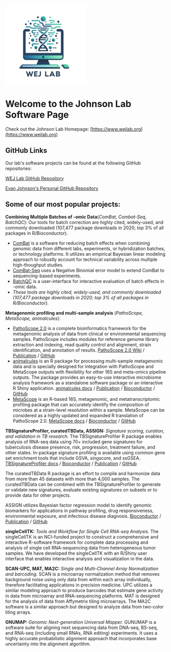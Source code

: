 <!-- ![wejlab logo](docs/assets/wejlab_logo.jpg) -->

<img src="docs/assets/wejlab_logo.jpg" alt="Logo" class="center" width="50%">

# Welcome to the Johnson Lab Software Page

Check out the Johnson Lab Homepage: [https://www.wejlab.org](https://www.wejlab.org)

## GitHub Links
Our lab's software projects can be found at the following GitHub repositories: 

[WEJ Lab GitHub Repository](https://github.com/wejlab/)

[Evan Johnson's Personal GitHub Repository](https://github.com/wevanjohnson)

## Some of our most popular projects: 

__Combining Multiple Batches of -omic Data__(_ComBat, Combat-Seq, BatchQC_): Our tools for batch correction are highly cited, widely-used, and commonly downloaded (107,477 package downloads in 2020; top 3% of all packages in R/Bioconductor).
* <ins>ComBat</ins> is a software for reducing batch effects when combining genomic data from different labs, experiments, or hybridization batches, or technology platforms. It utilizes an empirical Bayesian linear modeling approach to robustly account for technical variability across multiple high-thoughput studies.
* <ins>ComBat-Seq</ins> uses a Negative Binomial error model to extend ComBat to sequencing-based experiments.
* <ins>BatchQC</ins> is a user-interface for interactive evaluation of batch effects in -omic data.
* _These tools are highly cited, widely-used, and commonly downloaded (107,477 package downloads in 2020; top 3% of all packages in R/Bioconductor)._  
	
 __Metagenomic profiling and multi-sample analysis__ (_PathoScope, MetaScope, animalcules_):
* <ins>PathoScope 2.0</ins> is a complete bioinformatics framework for the metagenomic analysis of data from clinical or environmental sequencing samples. PathoScope includes modules for reference genome library extraction and indexing, read quality control and alignment, strain identification, and annotation of results. [PathoScope 2.0 Wiki](https://sourceforge.net/p/pathoscope/wiki/Home/) / [Publication](https://microbiomejournal.biomedcentral.com/articles/10.1186/2049-2618-2-33) / [GitHub](https://github.com/PathoScope/PathoScope)
* <ins>animalcules</ins> is an R package for processing multi-sample metagenomic data and is specially designed for integration with PathoScope and MetaScope outputs with flexibility for other 16S and meta-omics pipeline outputs. The package provides an easy-to-use interactive microbiome analysis framework as a standalone software package or an interactive R Shiny application. [animalcules docs](https://wejlab.github.io/animalcules-docs/) / [Publication](https://microbiomejournal.biomedcentral.com/articles/10.1186/s40168-021-01013-0) / [Bioconductor](https://bioconductor.org/packages/release/bioc/html/animalcules.html) / [GitHub](https://github.com/wejlab/animalcules)
* <ins>MetaScope</ins> is an R-based 16S, metagenomic, and metatranscriptomic profiling package that can accurately identify the composition of microbes at a strain-level resolution within a sample. MetaScope can be considered as a highly updated and expanded R translation of PathoScope 2.0. [MetaScope docs](https://wejlab.github.io/metascope-docs/) / [Bioconductor](https://bioconductor.org/packages/release/data/experiment/html/MetaScope.html) / [GitHub](https://github.com/wejlab/MetaScope/)
	
__TBSignatureProfiler, curatedTBData, ASSIGN:__ _Signature scoring, curation, and validation in TB research._  The TBSignatureProfiler R package  enables analysis of RNA-seq data using 70+ included gene signatures for tuberculosis disease presence, risk, progression, treatment failure, and other states. In-package signature profiling is available using common gene set enrichment tools that include GSVA, singscore, and ssGSEA. [TBSignatureProfiler docs](https://wejlab.github.io/TBSignatureProfiler-docs/) / [Bioconductor](https://www.bioconductor.org/packages/TBSignatureProfiler) / [Publication](https://bmcinfectdis.biomedcentral.com/articles/10.1186/s12879-020-05598-z) / [GitHub](https://github.com/compbiomed/TBSignatureProfiler/) 

The curatedTBData R package is an effort to compile and harmonize data from more than 45 datasets with more than 4,000 samples. The curatedTBData can be combined with the TBSignatureProfiler to generate or validate new signatures, evaluate existing signatures on subsets or to provide data for other projects. 

ASSIGN utilizes Bayesian factor regression model to identify genomic biomarkers for applications in pathway profiling, drug responsiveness, environmental exposure, and infectious disease diagnosis. [Bioconductor](https://bioconductor.org/packages/release/bioc/html/ASSIGN.html) / [Publication](https://www.ncbi.nlm.nih.gov/pmc/articles/PMC4443674/) / [GitHub](https://github.com/wejlab/ASSIGN)

__singleCellTK:__ _Tools and Workflow for Single Cell RNA-seq Analysis._ The singleCellTK is an NCI-funded project to construct a comprehensive and interactive R-software framework for complete data processing and analysis of single cell RNA-sequencing data from heterogeneous tumor samples. We have developed the singleCellTK with an R/Shiny user interface that enables interactive analysis and visualization in the data.
	
__SCAN-UPC, MAT, MA2C:__ _Single and Multi-Channel Array Normalization and barcoding._ SCAN is a microarray normalization method that removes background noise using only data from within each array individually, therefore facilitating applications in precision medicine. UPC utilizes a similar modeling approach to produce barcodes that estimate gene activity in data from microarray and RNA-sequencing platforms. MAT is designed for the analysis of data from Affymetrix tiling microarrays. The MA2C software is a similar approach but designed to analyze data from two-color tiling arrays.
	
__GNUMAP:__ _Genomic Next-generation Universal Mapper._ GUNUMAP is a software suite for aligning next sequencing data from DNA-seq, BS-seq, and RNA-seq (including small RNAs, RNA editing) experiments. It uses a highly accurate probabilistic alignment approach that incorporates base uncertainty into the alignment algorithm.

